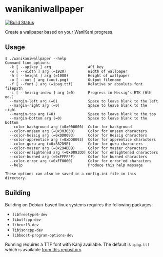 wanikaniwallpaper
=================

[![Build Status](https://travis-ci.org/Hexagenic/wanikaniwallpaper.svg?branch=master)](https://travis-ci.org/Hexagenic/wanikaniwallpaper)

Create a wallpaper based on your WaniKani progress.

## Usage

```
$ ./wanikaniwallpaper --help
Command line options:
  -k [ --apikey ] arg                 API key
  -w [ --width ] arg (=1920)          Width of wallpaper
  -h [ --height ] arg (=1080)         Height of wallpaper
  -o [ --out ] arg (=out.png)         Output filename
  -f [ --font ] arg (=ipag.ttf)       Relative or absolute font filepath
  -i [ --heisig-index ] arg (=0)      Progress in Heisig's RTK (6th ed.)
  --margin-left arg (=0)              Space to leave blank to the left
  --margin-right arg (=0)             Space to leave blank to the right
  --margin-top arg (=0)               Space to leave blank to the top
  --margin-bottom arg (=0)            Space to leave blank to the bottom
  --color-background arg (=0x000000)  Color for background
  --color-unseen arg (=0x303030)      Color for unseen characters
  --color-heisig arg (=0xDD0093)      Color for Heisig characters
  --color-apprentice arg (=0xDD0093)  Color for apprentice characters
  --color-guru arg (=0x882D9E)        Color for guru characters
  --color-master arg (=0x294DDB)      Color for master characters
  --color-enlightened arg (=0x0093DD) Color for enlightened characters
  --color-burned arg (=0xFFFFFF)      Color for burned characters
  --color-error arg (=0xFF0000)       Color for error'ed characters
  --help                              Produce this help message

These options can also be saved in a config.ini file in this directory.
```

## Building

Building on Debian-based linux systems requires the following packages:

 * `libfreetype6-dev`
 * `libutfcpp-dev`
 * `libcurl3-dev`
 * `libjsoncpp-dev`
 * `libboost-program-options-dev`

Running requires a TTF font with Kanji available. The default is `ipag.ttf`
which is available [from this repository][ipag].

[ipag]: https://github.com/hyoshiok/ttf-ipafont
